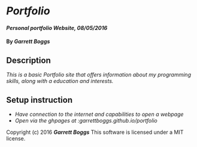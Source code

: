 # _Portfolio_

#### _Personal portfolio Website, 08/05/2016_

#### By _**Garrett Boggs**_

## Description
  _This is a basic Portfolio site that offers information about my programming skills, along with a education and interests._

## Setup instruction

* _Have connection to the internet and capabilities to open a webpage_
* _Open via the ghpages at :garrettboggs.github.io/portfolio_

Copyright (c) 2016 **_Garrett Boggs_**
This software is licensed under a MIT license.
